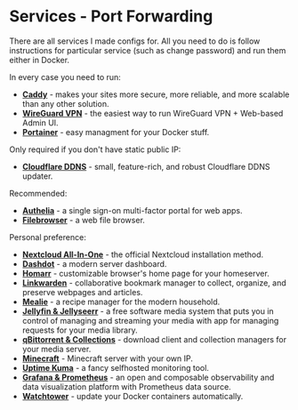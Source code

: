 # Services - Port Forwarding
There are all services I made configs for. All you need to do is follow instructions for particular service (such as change password) and run them either in Docker.

In every case you need to run:
- **[Caddy](caddy)** - makes your sites more secure, more reliable, and more scalable than any other solution.
- **[WireGuard VPN](wg_easy)** - the easiest way to run WireGuard VPN + Web-based Admin UI.
- **[Portainer](portainer)** - easy managment for your Docker stuff.

Only required if you don't have static public IP:
- **[Cloudflare DDNS](cloudflare_ddns)** - small, feature-rich, and robust Cloudflare DDNS updater.

Recommended:
- **[Authelia](authelia)** - a single sign-on multi-factor portal for web apps.
- **[Filebrowser](filebrowser)** - a web file browser.

Personal preference:
- **[Nextcloud All-In-One](nextcloud_aio)** - the official Nextcloud installation method.
- **[Dashdot](dashdot)** - a modern server dashboard.
- **[Homarr](homarr)** - customizable browser's home page for your homeserver.
- **[Linkwarden](linkwarden)** - collaborative bookmark manager to collect, organize, and preserve webpages and articles.
- **[Mealie](mealie)** - a recipe manager for the modern household.
- **[Jellyfin & Jellyseerr](jellyfin_jellyseerr)** - a free software media system that puts you in control of managing and streaming your media with app for managing requests for your media library.
- **[qBittorrent & Collections](qbittorrent_collections)** - download client and collection managers for your media server.
- **[Minecraft](minecraft)** - Minecraft server with your own IP.
- **[Uptime Kuma](uptime_kuma)** - a fancy selfhosted monitoring tool.
- **[Grafana & Prometheus](grafana_prometheus)** - an open and composable observability and data visualization platform with Prometheus data source.
- **[Watchtower](watchtower)** - update your Docker containers automatically.
